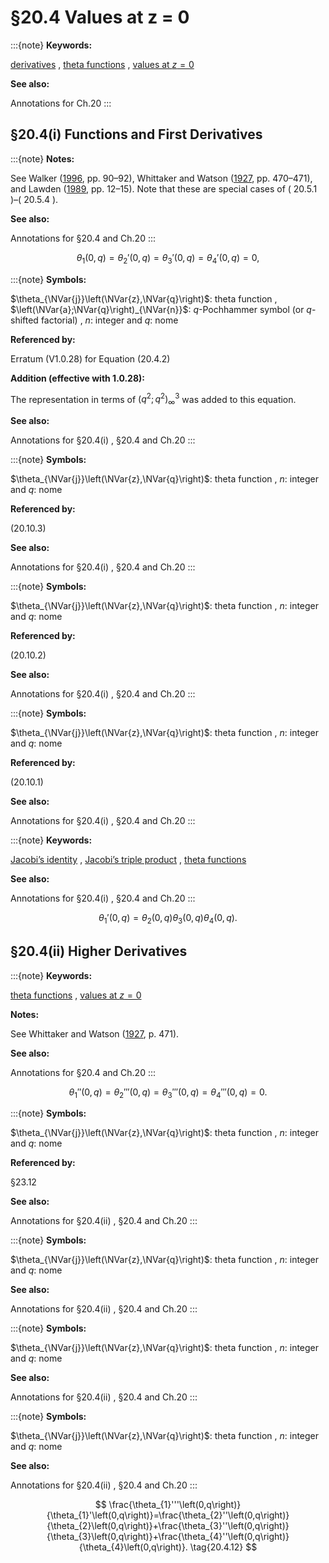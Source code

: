 # §20.4 Values at z = 0

:::{note}
**Keywords:**

[derivatives](http://dlmf.nist.gov/search/search?q=derivatives) , [theta functions](http://dlmf.nist.gov/search/search?q=theta%20functions) , [values at $z=0$](http://dlmf.nist.gov/search/search?q=values%20at%20z%3D0)

**See also:**

Annotations for Ch.20
:::


## §20.4(i) Functions and First Derivatives

:::{note}
**Notes:**

See Walker ([1996](./bib/W.html#bib2359 "Elliptic Functions. A Constructive Approach"), pp. 90–92), Whittaker and Watson ([1927](./bib/W.html#bib2404 "A Course of Modern Analysis"), pp. 470–471), and Lawden ([1989](./bib/L.html#bib1385 "Elliptic Functions and Applications"), pp. 12–15). Note that these are special cases of ( 20.5.1 )–( 20.5.4 ).

**See also:**

Annotations for §20.4 and Ch.20
:::


<a id="E1"></a>
$$
\theta_{1}\left(0,q\right)=\theta_{2}'\left(0,q\right)=\theta_{3}'\left(0,q\right)=\theta_{4}'\left(0,q\right)=0, \tag{20.4.1}
$$

:::{note}
**Symbols:**

$\theta_{\NVar{j}}\left(\NVar{z},\NVar{q}\right)$: theta function , $\left(\NVar{a};\NVar{q}\right)_{\NVar{n}}$: $q$-Pochhammer symbol (or $q$-shifted factorial) , $n$: integer and $q$: nome

**Referenced by:**

Erratum (V1.0.28) for Equation (20.4.2)

**Addition (effective with 1.0.28):**

The representation in terms of ${\left(q^{2};q^{2}\right)_{\infty}}^{3}$ was added to this equation.

**See also:**

Annotations for §20.4(i) , §20.4 and Ch.20
:::

:::{note}
**Symbols:**

$\theta_{\NVar{j}}\left(\NVar{z},\NVar{q}\right)$: theta function , $n$: integer and $q$: nome

**Referenced by:**

(20.10.3)

**See also:**

Annotations for §20.4(i) , §20.4 and Ch.20
:::

:::{note}
**Symbols:**

$\theta_{\NVar{j}}\left(\NVar{z},\NVar{q}\right)$: theta function , $n$: integer and $q$: nome

**Referenced by:**

(20.10.2)

**See also:**

Annotations for §20.4(i) , §20.4 and Ch.20
:::

:::{note}
**Symbols:**

$\theta_{\NVar{j}}\left(\NVar{z},\NVar{q}\right)$: theta function , $n$: integer and $q$: nome

**Referenced by:**

(20.10.1)

**See also:**

Annotations for §20.4(i) , §20.4 and Ch.20
:::

:::{note}
**Keywords:**

[Jacobi’s identity](http://dlmf.nist.gov/search/search?q=Jacobi%20identity) , [Jacobi’s triple product](http://dlmf.nist.gov/search/search?q=Jacobi%20triple%20product) , [theta functions](http://dlmf.nist.gov/search/search?q=theta%20functions)

**See also:**

Annotations for §20.4(i) , §20.4 and Ch.20
:::


<a id="E6"></a>
$$
\theta_{1}'\left(0,q\right)=\theta_{2}\left(0,q\right)\theta_{3}\left(0,q\right)\theta_{4}\left(0,q\right). \tag{20.4.6}
$$


## §20.4(ii) Higher Derivatives

:::{note}
**Keywords:**

[theta functions](http://dlmf.nist.gov/search/search?q=theta%20functions) , [values at $z=0$](http://dlmf.nist.gov/search/search?q=values%20at%20z%3D0)

**Notes:**

See Whittaker and Watson ([1927](./bib/W.html#bib2404 "A Course of Modern Analysis"), p. 471).

**See also:**

Annotations for §20.4 and Ch.20
:::


<a id="E7"></a>
$$
\theta_{1}''\left(0,q\right)=\theta_{2}'''\left(0,q\right)=\theta_{3}'''\left(0,q\right)=\theta_{4}'''\left(0,q\right)=0. \tag{20.4.7}
$$

:::{note}
**Symbols:**

$\theta_{\NVar{j}}\left(\NVar{z},\NVar{q}\right)$: theta function , $n$: integer and $q$: nome

**Referenced by:**

§23.12

**See also:**

Annotations for §20.4(ii) , §20.4 and Ch.20
:::

:::{note}
**Symbols:**

$\theta_{\NVar{j}}\left(\NVar{z},\NVar{q}\right)$: theta function , $n$: integer and $q$: nome

**See also:**

Annotations for §20.4(ii) , §20.4 and Ch.20
:::

:::{note}
**Symbols:**

$\theta_{\NVar{j}}\left(\NVar{z},\NVar{q}\right)$: theta function , $n$: integer and $q$: nome

**See also:**

Annotations for §20.4(ii) , §20.4 and Ch.20
:::

:::{note}
**Symbols:**

$\theta_{\NVar{j}}\left(\NVar{z},\NVar{q}\right)$: theta function , $n$: integer and $q$: nome

**See also:**

Annotations for §20.4(ii) , §20.4 and Ch.20
:::


<a id="E12"></a>
$$
\frac{\theta_{1}'''\left(0,q\right)}{\theta_{1}'\left(0,q\right)}=\frac{\theta_{2}''\left(0,q\right)}{\theta_{2}\left(0,q\right)}+\frac{\theta_{3}''\left(0,q\right)}{\theta_{3}\left(0,q\right)}+\frac{\theta_{4}''\left(0,q\right)}{\theta_{4}\left(0,q\right)}. \tag{20.4.12}
$$
